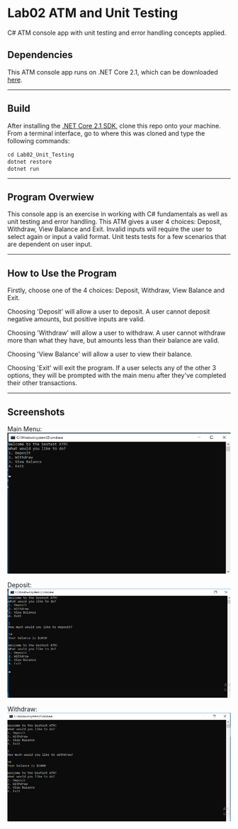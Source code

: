 # Lab02 ATM and Unit Testing
C# ATM console app with unit testing and error handling concepts applied.

## Dependencies
This ATM console app runs on .NET Core 2.1, which can be downloaded [here](https://www.microsoft.com/net/download/macos).

---
## Build
After installing the [.NET Core 2.1 SDK](https://www.microsoft.com/net/download/macos), clone this repo onto your machine. From a terminal interface, go to where this was cloned and type the following commands:

```
cd Lab02_Unit_Testing
dotnet restore
dotnet run
```
---
## Program Overwiew
This console app is an exercise in working with C# fundamentals as well as unit testing and error handling.
This ATM gives a user 4 choices: Deposit, Withdraw, View Balance and Exit. Invalid inputs will require the user to select again or input a valid format.
Unit tests tests for a few scenarios that are dependent on user input.

---
## How to Use the Program
Firstly, choose one of the 4 choices: Deposit, Withdraw, View Balance and Exit.

Choosing 'Deposit' will allow a user to deposit.
A user cannot deposit negative amounts, but positive inputs are valid.

Choosing 'Withdraw' will allow a user to withdraw.
A user cannot withdraw more than what they have, but amounts less than their balance are valid.

Choosing 'View Balance' will allow a user to view their balance.

Choosing 'Exit' will exit the program.  If a user selects any of the other 3 options, they will be prompted with the main menu after they've completed their other transactions.  

---

## Screenshots
Main Menu:
![menu](https://raw.githubusercontent.com/jcqnly/Lab02_Unit_Testing/master/assets/menu.png)

Deposit:
![deposit](https://raw.githubusercontent.com/jcqnly/Lab02_Unit_Testing/master/assets/deposit.png)

Withdraw:
![withdraw](https://raw.githubusercontent.com/jcqnly/Lab02_Unit_Testing/master/assets/withdraw.png)
